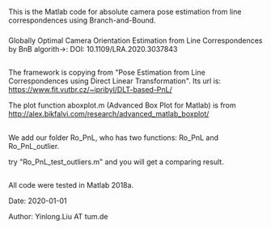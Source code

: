 This is the Matlab code for absolute camera pose estimation from line correspondences using Branch-and-Bound. 

###

Globally Optimal Camera Orientation Estimation from Line Correspondences by BnB algorith->: DOI: 10.1109/LRA.2020.3037843

###
##
The framework is copying from "Pose Estimation from Line Correspondences using Direct Linear Transformation". Its url is: https://www.fit.vutbr.cz/~ipribyl/DLT-based-PnL/

The plot function aboxplot.m (Advanced Box Plot for Matlab) is from http://alex.bikfalvi.com/research/advanced_matlab_boxplot/
###
##
We add our folder Ro_PnL, who has two functions: Ro_PnL and Ro_PnL_outlier.

try "Ro_PnL_test_outliers.m" and you will get a comparing result.
###
##

All code were tested in Matlab 2018a.




Date: 2020-01-01

Author: Yinlong.Liu AT tum.de
